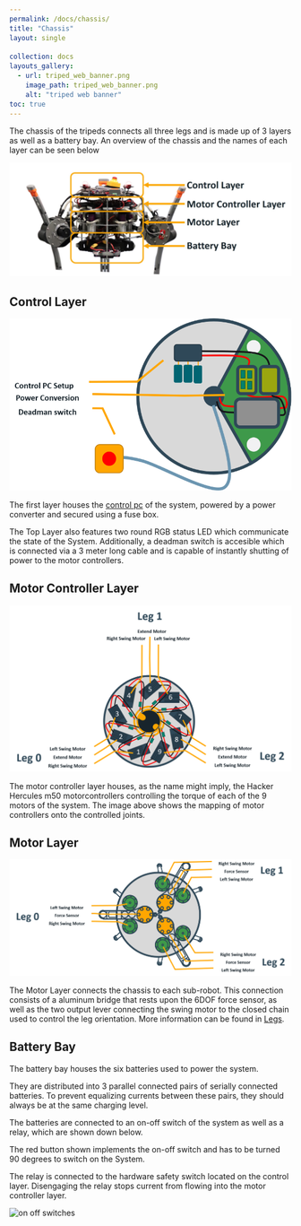 ```yaml
---
permalink: /docs/chassis/
title: "Chassis"
layout: single

collection: docs
layouts_gallery:
  - url: triped_web_banner.png
    image_path: triped_web_banner.png
    alt: "triped web banner"
toc: true
---
```


The chassis of the tripeds connects all three legs and is made up of 3 layers as well as a battery bay.
An overview of the chassis and the names of each layer can be seen below

![chassis layers](https://raw.githubusercontent.com/TriPed-Robot/TriPed-Robot.github.io/master/images/chassis.JPG)

## Control Layer

![control layer](https://raw.githubusercontent.com/TriPed-Robot/TriPed-Robot.github.io/master/images/control_layer.png)


The first layer houses the [control pc](https://triped-robot.github.io/docs/embedded/) of the system, powered by a power converter and secured using a fuse box.

The Top Layer also features two round RGB status LED which communicate the state of the System.
Additionally,  a deadman switch  is accesible which is connected via a 3 meter long cable and  is capable of instantly shutting of power to the motor controllers.

## Motor Controller Layer

![motor control layer](https://raw.githubusercontent.com/TriPed-Robot/TriPed-Robot.github.io/master/images/motor_controller_mapping.png)

The motor controller layer houses, as the name might imply, the Hacker Hercules m50 motorcontrollers controlling the torque of each of the 9 motors of the system.
The image above shows the mapping of motor controllers onto the controlled joints.


## Motor Layer
![motor layer](https://raw.githubusercontent.com/TriPed-Robot/TriPed-Robot.github.io/master/images/motor_layer.png)

The Motor Layer connects the chassis to each sub-robot. 
This connection consists of a aluminum bridge that rests upon the 6DOF force sensor, as well as the two output lever connecting the swing motor to the closed chain used to control the leg orientation.
More information can be found in [Legs](https://triped-robot.github.io/docs/legs/).

## Battery Bay
The battery bay houses the six batteries used to power the system.

They are distributed into 3 parallel connected pairs of serially connected batteries.
To prevent equalizing currents between these pairs, they should always be at the same charging level.

The batteries are connected to an on-off switch of the system as well as a relay, which are shown down below.

The red button shown implements the on-off switch and has to be turned 90 degrees to switch on the System.

 The relay is connected to the hardware safety switch located on the control layer. Disengaging the relay stops current from flowing into the motor controller layer.

![on off switches](https://raw.githubusercontent.com/TriPed-Robot/TriPed-Robot.github.io/master/images/on_off.png)
